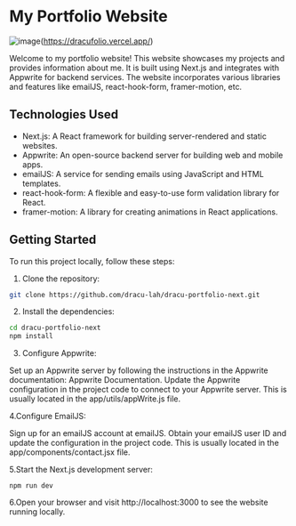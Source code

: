 # My Portfolio Website
![image](https://github.com/dracu-lah/dracu-portfolio-next/assets/110589548/d6ab55e5-5c13-4bcb-b4ed-fba8b7af6e43)(https://dracufolio.vercel.app/)

Welcome to my portfolio website! This website showcases my projects and provides information about me. It is built using Next.js and integrates with Appwrite for backend services. The website incorporates various libraries and features like emailJS, react-hook-form, framer-motion, etc.

## Technologies Used

- Next.js: A React framework for building server-rendered and static websites.
- Appwrite: An open-source backend server for building web and mobile apps.
- emailJS: A service for sending emails using JavaScript and HTML templates.
- react-hook-form: A flexible and easy-to-use form validation library for React.
- framer-motion: A library for creating animations in React applications.

## Getting Started

To run this project locally, follow these steps:

1. Clone the repository:

```bash
git clone https://github.com/dracu-lah/dracu-portfolio-next.git

```
2. Install the dependencies:

```bash
cd dracu-portfolio-next
npm install
```

3. Configure Appwrite:

Set up an Appwrite server by following the instructions in the Appwrite documentation: Appwrite Documentation.
Update the Appwrite configuration in the project code to connect to your Appwrite server. This is usually located in the app/utils/appWrite.js file.

4.Configure EmailJS:

Sign up for an emailJS account at emailJS.
Obtain your emailJS user ID and update the configuration in the project code. This is usually located in the app/components/contact.jsx file.

5.Start the Next.js development server:
```
npm run dev
```

6.Open your browser and visit http://localhost:3000 to see the website running locally.
